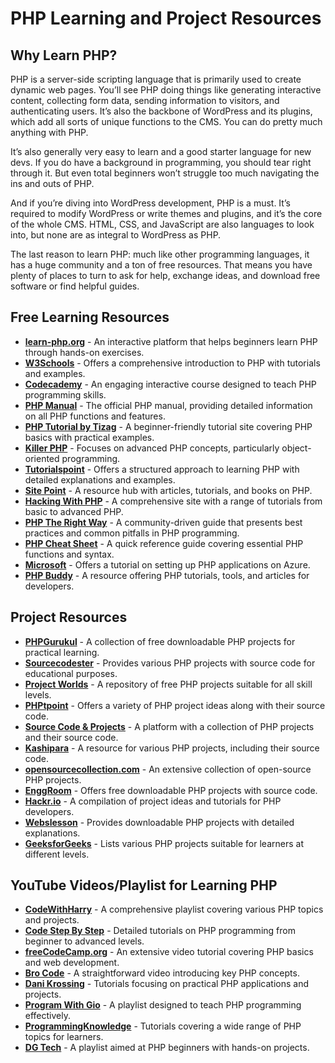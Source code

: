 # PHP Learning and Project Resources

## Why Learn PHP?
PHP is a server-side scripting language that is primarily used to create dynamic web pages. You’ll see PHP doing things like generating interactive content, collecting form data, sending information to visitors, and authenticating users. It’s also the backbone of WordPress and its plugins, which add all sorts of unique functions to the CMS. You can do pretty much anything with PHP.

It’s also generally very easy to learn and a good starter language for new devs. If you do have a background in programming, you should tear right through it. But even total beginners won’t struggle too much navigating the ins and outs of PHP.

And if you’re diving into WordPress development, PHP is a must. It’s required to modify WordPress or write themes and plugins, and it’s the core of the whole CMS. HTML, CSS, and JavaScript are also languages to look into, but none are as integral to WordPress as PHP.

The last reason to learn PHP: much like other programming languages, it has a huge community and a ton of free resources. That means you have plenty of places to turn to ask for help, exchange ideas, and download free software or find helpful guides.

## Free Learning Resources
- **[learn-php.org](https://www.learn-php.org/)** - An interactive platform that helps beginners learn PHP through hands-on exercises.
- **[W3Schools](https://www.w3schools.com/php/)** - Offers a comprehensive introduction to PHP with tutorials and examples.
- **[Codecademy](https://www.codecademy.com/learn/paths/php-skill)** - An engaging interactive course designed to teach PHP programming skills.
- **[PHP Manual](https://www.php.net/manual/en/index.php)** - The official PHP manual, providing detailed information on all PHP functions and features.
- **[PHP Tutorial by Tizag](http://tizag.com/phpT/)** - A beginner-friendly tutorial site covering PHP basics with practical examples.
- **[Killer PHP](https://www.killerphp.com/tutorials/object-oriented-php/)** - Focuses on advanced PHP concepts, particularly object-oriented programming.
- **[Tutorialspoint](https://www.tutorialspoint.com/php/index.htm)** - Offers a structured approach to learning PHP with detailed explanations and examples.
- **[Site Point](https://www.sitepoint.com/php/)** - A resource hub with articles, tutorials, and books on PHP.
- **[Hacking With PHP](http://www.hackingwithphp.com/)** - A comprehensive site with a range of tutorials from basic to advanced PHP.
- **[PHP The Right Way](https://phptherightway.com/)** - A community-driven guide that presents best practices and common pitfalls in PHP programming.
- **[PHP Cheat Sheet](https://phpcheatsheets.com/)** - A quick reference guide covering essential PHP functions and syntax.
- **[Microsoft](https://learn.microsoft.com/en-us/azure/app-service/quickstart-php?tabs=cli&pivots=platform-linux)** - Offers a tutorial on setting up PHP applications on Azure.
- **[PHP Buddy](https://www.phpbuddy.com/)** - A resource offering PHP tutorials, tools, and articles for developers.

## Project Resources
- **[PHPGurukul](https://phpgurukul.com/php-projects-free-downloads/)** - A collection of free downloadable PHP projects for practical learning.
- **[Sourcecodester](https://www.sourcecodester.com/php-project)** - Provides various PHP projects with source code for educational purposes.
- **[Project Worlds](https://projectworlds.in/free-projects/php-projects/)** - A repository of free PHP projects suitable for all skill levels.
- **[PHPtpoint](https://www.phptpoint.com/projects/)** - Offers a variety of PHP project ideas along with their source code.
- **[Source Code & Projects](https://code-projects.org/c/languages/project/phpprojects/)** - A platform with a collection of PHP projects and their source code.
- **[Kashipara](https://www.kashipara.com/project/projectphp.php)** - A resource for various PHP projects, including their source code.
- **[opensourcecollection.com](https://opensourcecollection.com/php-projects)** - An extensive collection of open-source PHP projects.
- **[EnggRoom](https://www.enggroom.com/PHP%20Project/Free%20Download%20PHP%20Project.htm)** - Offers free downloadable PHP projects with source code.
- **[Hackr.io](https://hackr.io/blog/php-projects)** - A compilation of project ideas and tutorials for PHP developers.
- **[Webslesson](https://www.webslesson.info/p/download-php-project-with-source-code.html)** - Provides downloadable PHP projects with detailed explanations.
- **[GeeksforGeeks](https://www.geeksforgeeks.org/php-projects/)** - Lists various PHP projects suitable for learners at different levels.

## YouTube Videos/Playlist for Learning PHP
- **[CodeWithHarry](https://youtube.com/playlist?list=PLu0W_9lII9aikXkRE0WxDt1vozo3hnmtR&si=OjJO8Rieq0tKKHfA)** - A comprehensive playlist covering various PHP topics and projects.
- **[Code Step By Step](https://youtube.com/playlist?list=PL8p2I9GklV44cSOlKzB_0TrzxEgwfvicK&si=oSMCKQ3ODvz3x0r0)** - Detailed tutorials on PHP programming from beginner to advanced levels.
- **[freeCodeCamp.org](https://youtu.be/OK_JCtrrv-c?si=P4xSbbm-jbgmM5WD)** - An extensive video tutorial covering PHP basics and web development.
- **[Bro Code](https://youtu.be/zZ6vybT1HQs?si=gEqNboAIvvEEk625)** - A straightforward video introducing key PHP concepts.
- **[Dani Krossing](https://youtube.com/playlist?list=PL0eyrZgxdwhwwQQZA79OzYwl5ewA7HQih&si=VBrOgiJBIwtC69ZM)** - Tutorials focusing on practical PHP applications and projects.
- **[Program With Gio](https://youtube.com/playlist?list=PLr3d3QYzkw2xabQRUpcZ_IBk9W50M9pe-&si=egUGNzMcGg8gP2r7)** - A playlist designed to teach PHP programming effectively.
- **[ProgrammingKnowledge](https://youtube.com/playlist?list=PLS1QulWo1RIZc4GM_E04HCPEd_xpcaQgg&si=_HYtXPAs_cJZkYbt)** - Tutorials covering a wide range of PHP topics for learners.
- **[DG Tech](https://youtube.com/playlist?list=PLRvH37iEcMFHaXl7OPCZcZrLiIVKKUZ49&si=vewT2L-_-csAa1sg)** - A playlist aimed at PHP beginners with hands-on projects.

